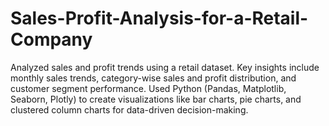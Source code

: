 # Sales-Profit-Analysis-for-a-Retail-Company
 Analyzed sales and profit trends using a retail dataset. Key insights include monthly sales trends, category-wise sales and profit distribution, and customer segment performance. Used Python (Pandas, Matplotlib, Seaborn, Plotly) to create visualizations like bar charts, pie charts, and clustered column charts for data-driven decision-making.
